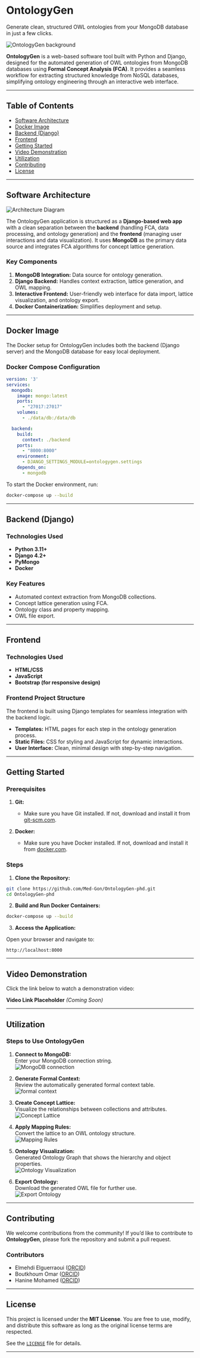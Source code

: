 
# OntologyGen

Generate clean, structured OWL ontologies from your MongoDB database in just a few clicks.

![OntologyGen background](https://github.com/Med-Gon/Ontologenphdv2/blob/main/ontologygen_web/static/images/ontologygen_background.png)

**OntologyGen** is a web-based software tool built with Python and Django, designed for the automated generation of OWL ontologies from MongoDB databases using **Formal Concept Analysis (FCA)**. It provides a seamless workflow for extracting structured knowledge from NoSQL databases, simplifying ontology engineering through an interactive web interface.

---

## Table of Contents

- [Software Architecture](#software-architecture)
- [Docker Image](#docker-image)
- [Backend (Django)](#backend-django)
- [Frontend](#frontend)
- [Getting Started](#getting-started)
- [Video Demonstration](#video-demonstration)
- [Utilization](#utilization)
- [Contributing](#contributing)
- [License](#license)

---

## Software Architecture

![Architecture Diagram](https://github.com/Med-Gon/Ontologenphdv2/blob/main/ontologygen_web/static/images/architecture_diagram.jpg)

The OntologyGen application is structured as a **Django-based web app** with a clean separation between the **backend** (handling FCA, data processing, and ontology generation) and the **frontend** (managing user interactions and data visualization). It uses **MongoDB** as the primary data source and integrates FCA algorithms for concept lattice generation.

### Key Components

1. **MongoDB Integration:** Data source for ontology generation.
2. **Django Backend:** Handles context extraction, lattice generation, and OWL mapping.
3. **Interactive Frontend:** User-friendly web interface for data import, lattice visualization, and ontology export.
4. **Docker Containerization:** Simplifies deployment and setup.

---

## Docker Image

The Docker setup for OntologyGen includes both the backend (Django server) and the MongoDB database for easy local deployment.

### Docker Compose Configuration

```yaml
version: '3'
services:
  mongodb:
    image: mongo:latest
    ports:
      - "27017:27017"
    volumes:
      - ./data/db:/data/db

  backend:
    build:
      context: ./backend
    ports:
      - "8000:8000"
    environment:
      - DJANGO_SETTINGS_MODULE=ontologygen.settings
    depends_on:
      - mongodb
```

To start the Docker environment, run:

```bash
docker-compose up --build
```

---

## Backend (Django)

### Technologies Used

- **Python 3.11+**
- **Django 4.2+**
- **PyMongo**
- **Docker**

### Key Features

- Automated context extraction from MongoDB collections.
- Concept lattice generation using FCA.
- Ontology class and property mapping.
- OWL file export.

---

## Frontend

### Technologies Used

- **HTML/CSS**
- **JavaScript**
- **Bootstrap (for responsive design)**

### Frontend Project Structure

The frontend is built using Django templates for seamless integration with the backend logic.

- **Templates:** HTML pages for each step in the ontology generation process.
- **Static Files:** CSS for styling and JavaScript for dynamic interactions.
- **User Interface:** Clean, minimal design with step-by-step navigation.

---

## Getting Started

### Prerequisites

1. **Git:**  
   - Make sure you have Git installed. If not, download and install it from [git-scm.com](https://git-scm.com/).

2. **Docker:**  
   - Make sure you have Docker installed. If not, download and install it from [docker.com](https://www.docker.com/).

### Steps

1. **Clone the Repository:**

```bash
git clone https://github.com/Med-Gon/OntologyGen-phd.git
cd OntologyGen-phd
```

2. **Build and Run Docker Containers:**

```bash
docker-compose up --build
```

3. **Access the Application:**

Open your browser and navigate to:

```
http://localhost:8000
```

---

## Video Demonstration

Click the link below to watch a demonstration video:

**Video Link Placeholder** *(Coming Soon)*

---

## Utilization

### Steps to Use OntologyGen

1. **Connect to MongoDB:**  
   Enter your MongoDB connection string.  
   ![MongoDB connection](https://github.com/Med-Gon/Ontologenphdv2/blob/main/ontologygen_web/static/images/Figures/OntologyGen-2.png)

2. **Generate Formal Context:**  
   Review the automatically generated formal context table.  
   ![formal context](https://github.com/Med-Gon/Ontologenphdv2/blob/main/ontologygen_web/static/images/Figures/OntologyGen-3.png)

3. **Create Concept Lattice:**  
   Visualize the relationships between collections and attributes.  
   ![Concept Lattice](https://github.com/Med-Gon/Ontologenphdv2/blob/main/ontologygen_web/static/images/Figures/OntologyGen-4.jpg)

4. **Apply Mapping Rules:**  
   Convert the lattice to an OWL ontology structure.  
   ![Mapping Rules](https://github.com/Med-Gon/Ontologenphdv2/blob/main/ontologygen_web/static/images/Figures/OntologyGen-5.jpg)

5. **Ontology Visualization:**  
   Generated Ontology Graph that shows the hierarchy and object properties.  
   ![Ontology Visualization](https://github.com/Med-Gon/Ontologenphdv2/blob/main/ontologygen_web/static/images/Figures/OntologyGen-6.png)

6. **Export Ontology:**  
   Download the generated OWL file for further use.  
   ![Export Ontology](https://github.com/Med-Gon/Ontologenphdv2/blob/main/ontologygen_web/static/images/Figures/OntologyGen-7.png)  

---

## Contributing

We welcome contributions from the community! If you’d like to contribute to **OntologyGen**, please fork the repository and submit a pull request.

### Contributors

- Elmehdi Elguerraoui ([ORCID](https://orcid.org/0009-0001-0516-1853))
- Boutkhoum Omar ([ORCID](https://orcid.org/0000-0002-0945-7520))
- Hanine Mohamed ([ORCID](https://orcid.org/0000-0001-5981-2511))

---

## License

This project is licensed under the **MIT License**. You are free to use, modify, and distribute this software as long as the original license terms are respected.

See the [`LICENSE`](https://github.com/Med-Gon/Ontologenphdv2/main/LICENSE.txt) file for details.

---
